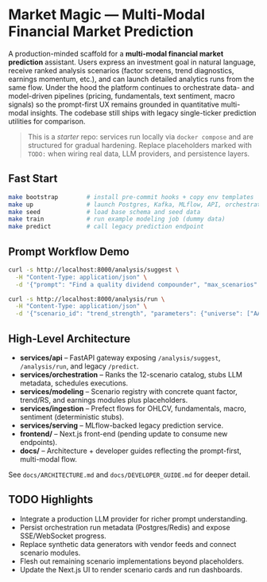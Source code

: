 # Market Magic — Multi-Modal Financial Market Prediction

A production-minded scaffold for a **multi-modal financial market prediction**
assistant. Users express an investment goal in natural language, receive ranked
analysis scenarios (factor screens, trend diagnostics, earnings momentum, etc.),
and can launch detailed analytics runs from the same flow. Under the hood the
platform continues to orchestrate data- and model-driven pipelines (pricing,
fundamentals, text sentiment, macro signals) so the prompt-first UX remains
grounded in quantitative multi-modal insights. The codebase still ships with
legacy single-ticker prediction utilities for comparison.

> This is a *starter* repo: services run locally via `docker compose` and are
> structured for gradual hardening. Replace placeholders marked with `TODO:`
> when wiring real data, LLM providers, and persistence layers.

## Fast Start

```bash
make bootstrap        # install pre-commit hooks + copy env templates
make up               # launch Postgres, Kafka, MLflow, API, orchestrator, etc.
make seed             # load base schema and seed data
make train            # run example modeling job (dummy data)
make predict          # call legacy prediction endpoint
```

## Prompt Workflow Demo

```bash
curl -s http://localhost:8000/analysis/suggest \
  -H "Content-Type: application/json" \
  -d '{"prompt": "Find a quality dividend compounder", "max_scenarios": 5}' | jq

curl -s http://localhost:8000/analysis/run \
  -H "Content-Type: application/json" \
  -d '{"scenario_id": "trend_strength", "parameters": {"universe": ["AAPL","MSFT","GOOG"]}}' | jq
```

## High-Level Architecture

- **services/api** – FastAPI gateway exposing `/analysis/suggest`, `/analysis/run`, and legacy `/predict`.
- **services/orchestration** – Ranks the 12-scenario catalog, stubs LLM metadata, schedules executions.
- **services/modeling** – Scenario registry with concrete quant factor, trend/RS, and earnings modules plus placeholders.
- **services/ingestion** – Prefect flows for OHLCV, fundamentals, macro, sentiment (deterministic stubs).
- **services/serving** – MLflow-backed legacy prediction service.
- **frontend/** – Next.js front-end (pending update to consume new endpoints).
- **docs/** – Architecture + developer guides reflecting the prompt-first, multi-modal flow.

See `docs/ARCHITECTURE.md` and `docs/DEVELOPER_GUIDE.md` for deeper detail.

## TODO Highlights

- Integrate a production LLM provider for richer prompt understanding.
- Persist orchestration run metadata (Postgres/Redis) and expose SSE/WebSocket progress.
- Replace synthetic data generators with vendor feeds and connect scenario modules.
- Flesh out remaining scenario implementations beyond placeholders.
- Update the Next.js UI to render scenario cards and run dashboards.
